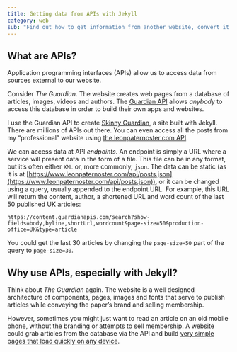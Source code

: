 ```yaml
---
title: Getting data from APIs with Jekyll
category: web
sub: "Find out how to get information from another website, convert it to Jekyll data and create pages from this data. Although Jekyll is a static site generator, you can access APIs at build time, and even build interactive functions, such as comment forms."
---
```


## What are APIs?

Application programming interfaces (APIs) allow us to access data from sources external to our website.

Consider <cite>The Guardian</cite>. The website creates web pages from a database of articles, images, videos and authors. The [Guardian API](https://open-platform.theguardian.com/) allows _anybody_ to access this database in order to build their own apps and websites.

I use the Guardian API to create [Skinny Guardian](https://www.skinnyguardian.xyz), a site built with Jekyll. There are millions of APIs out there. You can even access all the posts from my “professional” website using [the leonpaternoster.com API](https://www.leonpaternoster.com/api/posts.json).

We can access data at API _endpoints_. An endpoint is simply a URL where a service will present data in the form of a file. This file can be in any format, but it’s often either `XML` or, more commonly, `json`. The data can be static (as it is at [https://www.leonpaternoster.com/api/posts.json](https://www.leonpaternoster.com/api/posts.json)), or it can be changed using a query, usually appended to the endpoint URL. For example, this URL will return the content, author, a shortened URL and word count of the last 50 published UK articles:

`https://content.guardianapis.com/search?show-fields=body,byline,shortUrl,wordcount&page-size=50&production-office=UK&type=article`

You could get the last 30 articles by changing the `page-size=50` part of the query to `page-size=30`.

## Why use APIs, especially with Jekyll?

Think about <cite>The Guardian</cite> again. The website is a well designed architecture of components, pages, images and fonts that serve to publish articles while conveying the paper’s brand and selling membership.

However, sometimes you might just want to read an article on an old mobile phone, without the branding or attempts to sell membership. A website could grab articles from the database via the API and build [very simple pages that load quickly on any device](https://www.skinnyguardian.xyz).